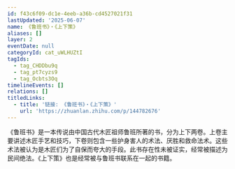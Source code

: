 ```yaml
---
id: f43c6f09-dc1e-4eeb-a36b-cd4527021f31
lastUpdated: '2025-06-07'
name: 《鲁班书》・《上下策》
aliases: []
layer: 2
eventDate: null
categoryId: cat_uWLHUZtI
tagIds:
  - tag_CHDDbu9q
  - tag_pt7cyzs9
  - tag_Ocbts3Oq
timelineEvents: []
relations: []
titledLinks:
  - title: '链接: 《鲁班书》・《上下策》'
    url: 'https://zhuanlan.zhihu.com/p/144782676'
---
```

《鲁班书》是一本传说由中国古代木匠祖师鲁班所著的书，分为上下两卷。上卷主要讲述木匠手艺和技巧，下卷则包含一些护身害人的术法、厌胜和救命法术。这些术法被认为是木匠们为了自保而夸大的手段。此书存在性未被证实，经常被描述为民间绝法。《上下策》也是经常被与鲁班书联系在一起的书籍。
